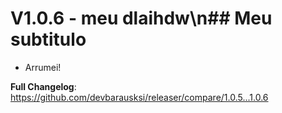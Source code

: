 # V1.0.6 - meu dlaihdw\n## Meu subtitulo

- Arrumei!

**Full Changelog**: https://github.com/devbarausksi/releaser/compare/1.0.5...1.0.6
